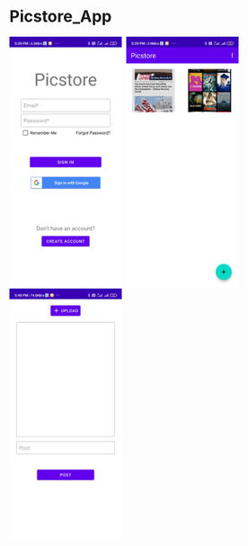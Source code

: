# Picstore_App

<img src="Login_page.jpg" width="200" margin="20" />&nbsp;&nbsp;<img src="Gallery_page.jpg" width="200" margin="20">&nbsp;&nbsp;<img src="Upload_page.jpg" width="200" margin="20"  >
